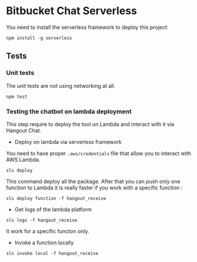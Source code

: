 # Bitbucket Chat Serverless

You need to install the serverless framework to deploy this project:

```
npm install -g serverless
```

## Tests

### Unit tests

The unit tests are not using networking at all.

```
npm test
```
### Testing the chatbot on lambda deployment

This step require to deploy the tool on Lambda and interact with it via Hangout Chat.

- Deploy on lambda via serverless framework

You need to have proper ``.aws/credentials`` file that allow you to interact with AWS Lambda.

```
sls deploy
```

This command deploy all the package. After that you can push only one function to Lambda it is really faster if you work with a specific function :

```
sls deploy function -f hangout_receive
```

- Get logs of the lambda platform

```
sls logs -f hangout_receive
```

It work for a specific functon only.

- Invoke a function locally

```
sls invoke local -f hangout_receive
```
